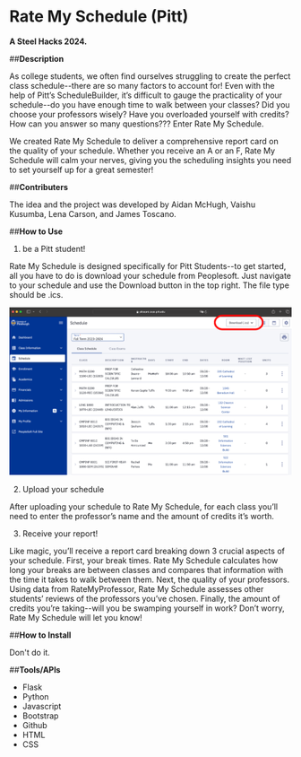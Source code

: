 # Rate My Schedule (Pitt)
**A Steel Hacks 2024.**

##**Description**

As college students, we often find ourselves struggling to create the perfect class schedule--there are so many factors to account for! Even with the help of Pitt’s ScheduleBuilder, it’s difficult to gauge the practicality of your schedule--do you have enough time to walk between your classes? Did you choose your professors wisely? Have you overloaded yourself with credits? How can you answer so many questions??? Enter Rate My Schedule.

We created Rate My Schedule to deliver a comprehensive report card on the quality of your schedule. Whether you receive an A or an F, Rate My Schedule will calm your nerves, giving you the scheduling insights you need to set yourself up for a great semester!

##**Contributers**

The idea and the project was developed by Aidan McHugh, Vaishu Kusumba, Lena Carson, and James Toscano.

##**How to Use**

1. be a Pitt student! 

Rate My Schedule is designed specifically for Pitt Students--to get started, all you have to do is download your schedule from Peoplesoft. Just navigate to your schedule and use the Download button in the top right. The file type should be .ics.

![](images/example.png)

2. Upload your schedule

After uploading your schedule to Rate My Schedule, for each class you’ll need to enter the professor’s name and the amount of credits it’s worth. 

3. Receive your report!

Like magic, you’ll receive a report card breaking down 3 crucial aspects of your schedule. First, your break times. Rate My Schedule calculates how long your breaks are between classes and compares that information with the time it takes to walk between them. Next, the quality of your professors. Using data from RateMyProfessor, Rate My Schedule assesses other students’ reviews of the professors you’ve chosen. Finally, the amount of credits you’re taking--will you be swamping yourself in work? Don’t worry, Rate My Schedule will let you know!

##**How to Install**

Don't do it.

##**Tools/APIs**

+ Flask
+ Python
+ Javascript
+ Bootstrap
+ Github
+ HTML
+ CSS






